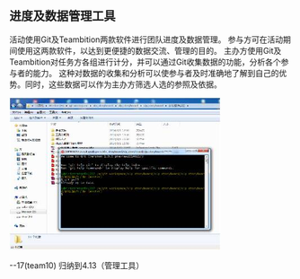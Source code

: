 ## 进度及数据管理工具

活动使用Git及Teambition两款软件进行团队进度及数据管理。
参与方可在活动期间使用这两款软件，以达到更便捷的数据交流、管理的目的。
主办方使用Git及Teambition对任务方各组进行计分，并可以通过Git收集数据的功能，分析各个参与者的能力。
这种对数据的收集和分析可以使参与者及时准确地了解到自己的优势。同时，这些数据可以作为主办方筛选人选的参照及依据。

![0](../assets/challenger_preparation/process_and_data_managment_tool_part1/00.jpg)

--17(team10)
归纳到4.13（管理工具）
